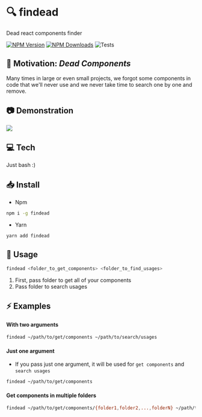 # :mag: findead
Dead react components finder


[![NPM Version](https://img.shields.io/npm/v/findead?logo=npm)]()
[![NPM Downloads](https://img.shields.io/npm/dw/findead?logo=npm)]()
![Tests](https://github.com/narcello/findead/workflows/TESTS/badge.svg)

## :dart: Motivation: *Dead Components*
Many times in large or even small projects, we forgot some components in code that we'll never use and we never take time to search one by one and remove.

## :camera: Demonstration
![](https://media.giphy.com/media/iFfljysdC7VDyuFh4r/giphy.gif)

## :computer: Tech
Just bash :) 

## :inbox_tray: Install
* Npm
```sh 
npm i -g findead
```
* Yarn
```sh 
yarn add findead
```

## :hammer: Usage
```bash
findead <folder_to_get_components> <folder_to_find_usages>
```
1. First, pass folder to get all of your components
2. Pass folder to search usages

## :zap: Examples
#### With two arguments
```bash
findead ~/path/to/get/components ~/path/to/search/usages
```
#### Just one argument 
* If you pass just one argument, it will be used for `get components` and `search usages`
```bash
findead ~/path/to/get/components
```
#### Get components in multiple folders
 ```bash
findead ~/path/to/get/components/{folder1,folder2,...,folderN} ~/path/to/search/usages
```
